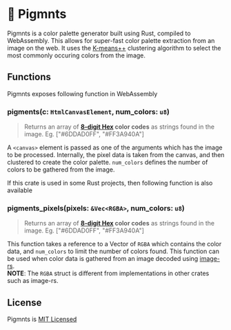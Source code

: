 # 🎨 Pigmnts
Pigmnts is a color palette generator built using Rust, compiled to WebAssembly. This allows for super-fast color palette extraction from an image on the web. It uses the [K-means++](https://en.wikipedia.org/wiki/K-means%2B%2B) clustering algorithm to select the most commonly occuring colors from the image.

## Functions
Pigmnts exposes following function in WebAssembly
### pigments(c: `HtmlCanvasElement`, num_colors: `u8`)
> Returns an array of **[8-digit Hex](https://css-tricks.com/8-digit-hex-codes/) color codes** as strings found in the image. Eg. ["#6DDAD0FF", "#FF3A940A"]

A `<canvas>` element is passed as one of the arguments which has the image to be processed. Internally, the pixel data is taken from the canvas, and then clustered to create the color palette.
`num_colors` defines the number of colors to be gathered from the image.

If this crate is used in some Rust projects, then following function is also available
### pigments_pixels(pixels: `&Vec<RGBA>`, num_colors: `u8`)
> Returns an array of **[8-digit Hex](https://css-tricks.com/8-digit-hex-codes/) color codes** as strings found in the image. Eg. ["#6DDAD0FF", "#FF3A940A"]

This function takes a reference to a Vector of `RGBA` which contains the color data, and `num_colors` to limit the number of colors found. This function can be used when color data is gathered from an image decoded using [image-rs](https://github.com/image-rs/image).  
**NOTE**: The `RGBA` struct is different from implementations in other crates such as image-rs.

## License
Pigmnts is [MIT Licensed](https://github.com/blenderskool/pigmnts/blob/master/LICENSE.md)